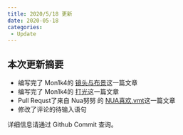 ```yaml
---
title: 2020/5/18 更新
date: 2020-05-18
categories:
 - Update
---
```


## 本次更新摘要

- 编写完了 Mon1k4的 [镜头与布景](/instance/Poster/lens&scenebuild.html)这一篇文章
- 编写完了 Mon1k4的 [打光](/instance/Poster/lighting.html)这一篇文章
- Pull Requst了来自 Nua努努 的 [NUA喜欢.vmt](/guide/vmt2-nua.html)这一篇文章
- 修改了评论的待输入语句

详细信息请通过 Github Commit 查询。

